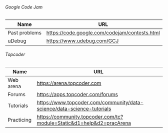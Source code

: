 ###### Google Code Jam
Name|URL
---|---
Past problems|https://code.google.com/codejam/contests.html
uDebug|https://www.udebug.com/GCJ

###### Topcoder
Name|URL
---|---
Web arena|https://arena.topcoder.com
Forums|https://apps.topcoder.com/forums
Tutorials|https://www.topcoder.com/community/data-science/data-science-tutorials
Practicing|https://community.topcoder.com/tc?module=Static&d1=help&d2=pracArena
